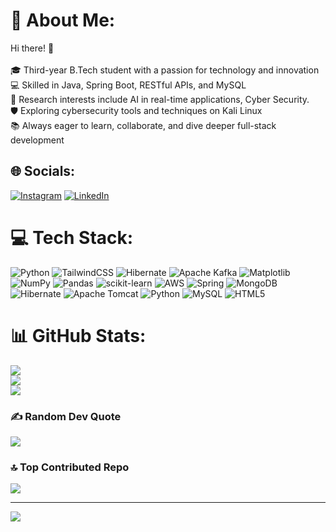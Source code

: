 # 💫 About Me:
Hi there! 👋<br><br>    🎓 Third-year B.Tech student with a passion for technology and innovation<br>    💻 Skilled in Java, Spring Boot, RESTful APIs, and MySQL<br>    🤖 Research interests include AI in real-time applications, Cyber Security.<br>    🛡️ Exploring cybersecurity tools and techniques on Kali Linux<br>    📚 Always eager to learn, collaborate, and dive deeper full-stack development


## 🌐 Socials:
[![Instagram](https://img.shields.io/badge/Instagram-%23E4405F.svg?logo=Instagram&logoColor=white)](https://instagram.com/nishantrathore_15) [![LinkedIn](https://img.shields.io/badge/LinkedIn-%230077B5.svg?logo=linkedin&logoColor=white)](https://linkedin.com/in/nishantrathore2002) 

# 💻 Tech Stack:
![Python](https://img.shields.io/badge/python-3670A0?style=for-the-badge&logo=python&logoColor=ffdd54) ![TailwindCSS](https://img.shields.io/badge/tailwindcss-%2338B2AC.svg?style=for-the-badge&logo=tailwind-css&logoColor=white) ![Hibernate](https://img.shields.io/badge/Hibernate-59666C?style=for-the-badge&logo=Hibernate&logoColor=white) ![Apache Kafka](https://img.shields.io/badge/Apache%20Kafka-000?style=for-the-badge&logo=apachekafka) ![Matplotlib](https://img.shields.io/badge/Matplotlib-%23ffffff.svg?style=for-the-badge&logo=Matplotlib&logoColor=black) ![NumPy](https://img.shields.io/badge/numpy-%23013243.svg?style=for-the-badge&logo=numpy&logoColor=white) ![Pandas](https://img.shields.io/badge/pandas-%23150458.svg?style=for-the-badge&logo=pandas&logoColor=white) ![scikit-learn](https://img.shields.io/badge/scikit--learn-%23F7931E.svg?style=for-the-badge&logo=scikit-learn&logoColor=white) ![AWS](https://img.shields.io/badge/AWS-%23FF9900.svg?style=for-the-badge&logo=amazon-aws&logoColor=white) ![Spring](https://img.shields.io/badge/spring-%236DB33F.svg?style=for-the-badge&logo=spring&logoColor=white) ![MongoDB](https://img.shields.io/badge/MongoDB-%234ea94b.svg?style=for-the-badge&logo=mongodb&logoColor=white) ![Hibernate](https://img.shields.io/badge/Hibernate-59666C?style=for-the-badge&logo=Hibernate&logoColor=white) ![Apache Tomcat](https://img.shields.io/badge/apache%20tomcat-%23F8DC75.svg?style=for-the-badge&logo=apache-tomcat&logoColor=black) ![Python](https://img.shields.io/badge/python-3670A0?style=for-the-badge&logo=python&logoColor=ffdd54) ![MySQL](https://img.shields.io/badge/mysql-4479A1.svg?style=for-the-badge&logo=mysql&logoColor=white) ![HTML5](https://img.shields.io/badge/html5-%23E34F26.svg?style=for-the-badge&logo=html5&logoColor=white)
# 📊 GitHub Stats:
![](https://github-readme-stats.vercel.app/api?username=NISHANT-RATHORE&theme=dark&hide_border=false&include_all_commits=true&count_private=false)<br/>
![](https://github-readme-streak-stats.herokuapp.com/?user=NISHANT-RATHORE&theme=dark&hide_border=false)<br/>
![](https://github-readme-stats.vercel.app/api/top-langs/?username=NISHANT-RATHORE&theme=dark&hide_border=false&include_all_commits=true&count_private=false&layout=compact)

### ✍️ Random Dev Quote
![](https://quotes-github-readme.vercel.app/api?type=horizontal&theme=radical)

### 🔝 Top Contributed Repo
![](https://github-contributor-stats.vercel.app/api?username=NISHANT-RATHORE&limit=5&theme=dark&combine_all_yearly_contributions=true)

---
[![](https://visitcount.itsvg.in/api?id=NISHANT-RATHORE&icon=0&color=0)](https://visitcount.itsvg.in)

<!-- Proudly created with GPRM ( https://gprm.itsvg.in ) -->
